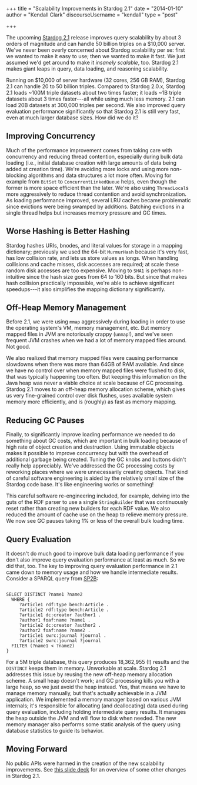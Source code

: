 +++
title = "Scalability Improvements in Stardog 2.1"
date = "2014-01-10" 
author = "Kendall Clark"
discourseUsername = "kendall"
type = "post"

+++

The upcoming [Stardog 2.1](http://stardog.com/) release improves
query scalability by about 3 orders of magnitude and can handle 50
billion triples on a $10,000 server.<!--more--> We've never been overly
concerned about Stardog scalability per se: first we wanted to make it
easy to use; then we wanted to make it fast. We just assumed we'd get
around to make it *insanely scalable*, too. Stardog 2.1 makes giant
leaps in query, data loading, and reasoning scalability.

Running on $10,000 of server hardware (32 cores, 256 GB RAM), Stardog
2.1 can handle 20 to 50 billion triples. Compared to Stardog 2.0.x,
Stardog 2.1 loads ~100M triple datasets about two times faster; it
loads ~1B triple datasets about 3 times faster---all while using much
less memory. 2.1 can load 20B datasets at 300,000 triples per
second. We also improved query evaluation performance significantly so
that Stardog 2.1 is still very fast, even at much larger database
sizes. How did we do it?

## Improving Concurrency

Much of the performance improvement comes from taking care with
concurrency and reducing thread contention, especially during bulk
data loading (i.e., initial database creation with large amounts of
data being added at creation time). We're avoiding more locks and
using more non-blocking algorithms and data structures a lot more
often. Moving for example from `BitSet` to `ConcurrentLinkedQueue`
helps, even though the former is more space efficient than the
later. We're also using `ThreadLocal`s more aggressively to reduce
thread contention and avoid synchronization. As loading performance
improved, several LRU caches became problematic since evictions were
being swamped by additions. Batching evictions in a single thread
helps but increases memory pressure and GC times.

## Worse Hashing is Better Hashing

Stardog hashes URIs, bnodes, and literal values for storage in a
mapping dictionary; previously we used the 64-bit `MurmurHash` because
it's very fast, has low collision rate, and lets us store values as
longs. When handling collisions and cache misses, disk accesses are
required; at scale these random disk accesses are too
expensive. Moving to `SHA1` is perhaps non-intuitive since the hash
size goes from 64 to 160 bits. But since that makes hash collision
practically impossible, we're able to achieve significant speedups---it
also simplifies the mapping dictionary significantly.

## Off-Heap Memory Management

Before 2.1, we were using `mmap` aggressively during loading in order to use the operating system's VM, memory management, etc. But memory mapped files in JVM are notoriously crappy (`unmap`!), and we've seen frequent JVM crashes when we had a lot of memory mapped files around. Not good.

We also realized that memory mapped files were causing performance slowdowns when there was more than 64GB of RAM available. And since we have no control over when memory mapped files were flushed to disk, that was typically happening too often. But keeping this information on the Java heap was never a viable choice at scale because of GC processing. Stardog 2.1 moves to an off-heap memory allocation scheme, which gives us very fine-grained control over disk flushes, uses available system memory more efficiently, and is (roughly) as fast as memory mapping.

## Reducing GC Pauses

Finally, to significantly improve loading performance we needed to do
something about GC costs, which are important in bulk loading because
of high rate of object creation and destruction. Using immutable
objects makes it possible to improve concurrency but with the overhead
of additional garbage being created. Tuning the GC knobs and buttons
didn't really help appreciably. We've addressed the GC processing
costs by reworking places where we were unnecessarily creating
objects. That kind of careful software engineering is aided by the
relatively small size of the Stardog code base. It's like engineering
works or something!

This careful software re-engineering included, for example, delving
into the guts of the RDF parser to use a single `StringBuilder` that
was continuously reset rather than creating new builders for each RDF
value. We also reduced the amount of cache use on the heap to relieve
memory pressure. We now see GC pauses taking 1% or less of the overall
bulk loading time.

## Query Evaluation

It doesn't do much good to improve bulk data loading performance if
you don't also improve query evaluation performance at least as
much. So we did that, too. The key to improving query evaluation
performance in 2.1 came down to memory usage and how we handle
intermediate results. Consider a SPARQL query from
[SP2B](http://dbis.informatik.uni-freiburg.de/forschung/projekte/SP2B/):

<pre><code class="sparql">
SELECT DISTINCT ?name1 ?name2
  WHERE {
     ?article1 rdf:type bench:Article .
     ?article2 rdf:type bench:Article .
     ?article1 dc:creator ?author1 .
     ?author1 foaf:name ?name1 .
     ?article2 dc:creator ?author2 .
     ?author2 foaf:name ?name2 .
     ?article1 swrc:journal ?journal .
     ?article2 swrc:journal ?journal
  FILTER (?name1 &lt; ?name2)
}</code></pre>

For a 5M triple database, this query produces 18,362,955 (!) results
and the `DISTINCT` keeps them in memory. Unworkable at scale. Stardog
2.1 addresses this issue by reusing the new off-heap memory allocation
scheme. A small heap doesn't work; and GC processing kills you with a
large heap, so we just avoid the heap instead. Yes, that means we have
to manage memory manually, but that's actually achievable in a JVM
application. We implemented a memory manager based on various JVM
internals; it's responsible for allocating (and deallocating) data
used during query evaluation, including holding intermediate query
results. It manages the heap outside the JVM and will flow to disk
when needed. The new memory manager also performs some static analysis
of the query using database statistics to guide its behavior.

## Moving Forward

No public APIs were harmed in the creation of the new scalability
improvements. See
[this slide deck](http://presentboldly.com/kendall/stardog-21) for an
overview of some other changes in Stardog 2.1.

